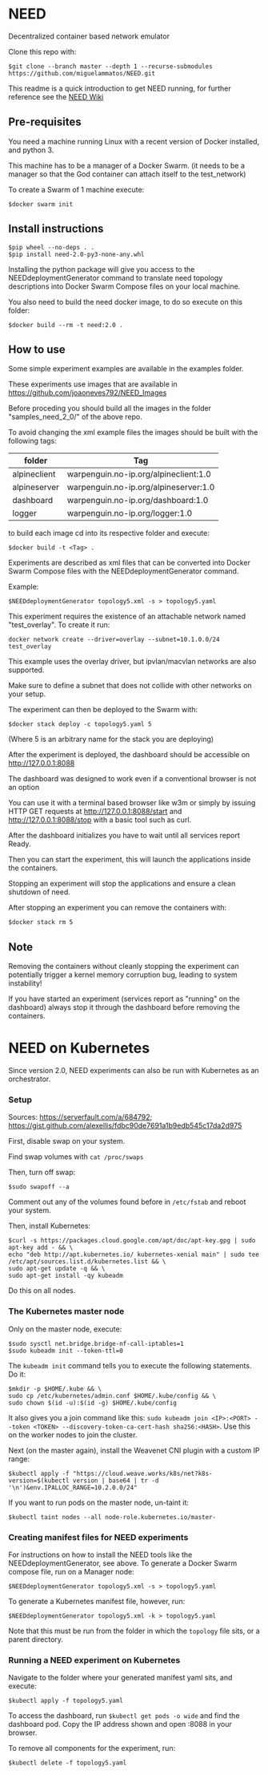 # NEED
Decentralized container based network emulator

Clone this repo with:
```
$git clone --branch master --depth 1 --recurse-submodules https://github.com/miguelammatos/NEED.git
```

This readme is a quick introduction to get NEED running, for further reference see the [NEED Wiki](https://github.com/miguelammatos/NEED/wiki)

## Pre-requisites
You need a machine running Linux with a recent version of Docker installed, and python 3.

This machine has to be a manager of a Docker Swarm.
(it needs to be a manager so that the God container can attach itself to the test_network)

To create a Swarm of 1 machine execute:
```
$docker swarm init
```

## Install instructions
```
$pip wheel --no-deps . .
$pip install need-2.0-py3-none-any.whl
```
Installing the python package will give you access to the NEEDdeploymentGenerator command to translate need topology descriptions into Docker Swarm Compose files on your local machine.

You also need to build the need docker image, to do so execute on this folder:
```
$docker build --rm -t need:2.0 .
```

## How to use
Some simple experiment examples are available in the examples folder.

These experiments use images that are available in https://github.com/joaoneves792/NEED_Images

Before proceding you should build all the images in the folder "samples_need_2_0/" of the above repo.

To avoid changing the xml example files the images should be built with the following tags:

|folder|Tag|
|------|---|
|alpineclient|  warpenguin.no-ip.org/alpineclient:1.0 |
|alpineserver|  warpenguin.no-ip.org/alpineserver:1.0 |
|dashboard|     warpenguin.no-ip.org/dashboard:1.0 |
|logger|        warpenguin.no-ip.org/logger:1.0 |

to build each image cd into its respective folder and execute:
```
$docker build -t <Tag> .
```

Experiments are described as xml files that can be converted into Docker Swarm Compose files with the NEEDdeploymentGenerator command.

Example:
```
$NEEDdeploymentGenerator topology5.xml -s > topology5.yaml
```

This experiment requires the existence of an attachable network named "test_overlay".
To create it run:
```
docker network create --driver=overlay --subnet=10.1.0.0/24 test_overlay
```

This example uses the overlay driver, but ipvlan/macvlan networks are also supported.

Make sure to define a subnet that does not collide with other networks on your setup.


The experiment can then be deployed to the Swarm with:
```
$docker stack deploy -c topology5.yaml 5
```

(Where 5 is an arbitrary name for the stack you are deploying)

After the experiment is deployed, the dashboard should be accessible on http://127.0.0.1:8088

The dashboard was designed to work even if a conventional browser is not an option

You can use it with a terminal based browser like w3m or simply by issuing HTTP GET requests at http://127.0.0.1:8088/start
and http://127.0.0.1:8088/stop with a basic tool such as curl.

After the dashboard initializes you have to wait until all services report Ready.

Then you can start the experiment, this will launch the applications inside the containers.

Stopping an experiment will stop the applications and ensure a clean shutdown of need.

After stopping an experiment you can remove the containers with:
```
$docker stack rm 5
```

## Note
Removing the containers without cleanly stopping the experiment can potentially trigger a kernel memory corruption bug, leading to system instability!

If you have started an experiment (services report as "running" on the dashboard) always stop it through the dashboard before removing the containers.




# NEED on Kubernetes

Since version 2.0, NEED experiments can also be run with Kubernetes as an orchestrator.

### Setup

Sources: https://serverfault.com/a/684792; https://gist.github.com/alexellis/fdbc90de7691a1b9edb545c17da2d975

First, disable swap on your system.

Find swap volumes with `cat /proc/swaps`

Then, turn off swap:

```
$sudo swapoff --a
```

Comment out any of the volumes found before in `/etc/fstab` and reboot your system.

Then, install Kubernetes:

```
$curl -s https://packages.cloud.google.com/apt/doc/apt-key.gpg | sudo apt-key add - && \
echo "deb http://apt.kubernetes.io/ kubernetes-xenial main" | sudo tee /etc/apt/sources.list.d/kubernetes.list && \
sudo apt-get update -q && \
sudo apt-get install -qy kubeadm
```

Do this on all nodes.

### The Kubernetes master node

Only on the master node, execute:

```
$sudo sysctl net.bridge.bridge-nf-call-iptables=1
$sudo kubeadm init --token-ttl=0
```

The `kubeadm init` command tells you to execute the following statements. Do it:

```
$mkdir -p $HOME/.kube && \
sudo cp /etc/kubernetes/admin.conf $HOME/.kube/config && \
sudo chown $(id -u):$(id -g) $HOME/.kube/config
```

It also gives you a join command like this: `sudo kubeadm join <IP>:<PORT> --token <TOKEN> --discovery-token-ca-cert-hash sha256:<HASH>`. Use this on the worker nodes to join the cluster.

Next (on the master again), install the Weavenet CNI plugin with a custom IP range:

```
$kubectl apply -f "https://cloud.weave.works/k8s/net?k8s-version=$(kubectl version | base64 | tr -d '\n')&env.IPALLOC_RANGE=10.2.0.0/24"
```

If you want to run pods on the master node, un-taint it:

```
$kubectl taint nodes --all node-role.kubernetes.io/master-
```

### Creating manifest files for NEED experiments

For instructions on how to install the NEED tools like the NEEDdeploymentGenerator, see above. To generate a Docker Swarm compose file, run on a Manager node:

```
$NEEDdeploymentGenerator topology5.xml -s > topology5.yaml
```

To generate a Kubernetes manifest file, however, run:

```
$NEEDdeploymentGenerator topology5.xml -k > topology5.yaml
```

Note that this must be run from the folder in which the `topology` file sits, or a parent directory.

### Running a NEED experiment on Kubernetes

Navigate to the folder where your generated manifest yaml sits, and execute:

```
$kubectl apply -f topology5.yaml
```

To access the dashboard, run `$kubectl get pods -o wide` and find the dashboard pod. Copy the IP address shown and open <IP>:8088 in your browser.

To remove all components for the experiment, run:

```
$kubectl delete -f topology5.yaml
```
